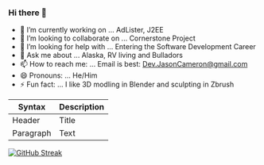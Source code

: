 ### Hi there 👋

<!--
**WebDevJasonCameron/WebDevJasonCameron** is a ✨ _special_ ✨ repository because its `README.md` (this file) appears on your GitHub profile.

Here are some ideas to get you started:
-->
- 🔭 I’m currently working on ... AdLister, J2EE
- 👯 I’m looking to collaborate on ... Cornerstone Project
- 🤔 I’m looking for help with ... Entering the Software Development Career
- 💬 Ask me about ... Alaska, RV living and Bulladors
- 📫 How to reach me: ... Email is best: Dev.JasonCameron@gmail.com
- 😄 Pronouns: ... He/Him
- ⚡ Fun fact: ... I like 3D modling in Blender and sculpting in Zbrush 


| Syntax      | Description |
| ----------- | ----------- |
| Header      | Title       |
| Paragraph   | Text        |

[![GitHub Streak](http://github-readme-streak-stats.herokuapp.com?user=WebDevJasonCameron&theme=highcontrast&hide_border=true&date_format=M%20j%5B%2C%20Y%5D)](https://git.io/streak-stats)

